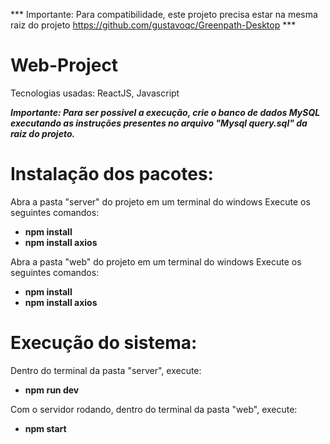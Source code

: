 *** Importante: Para compatibilidade, este projeto precisa estar na mesma raiz do projeto https://github.com/gustavoqc/Greenpath-Desktop  ***

# Web-Project
Tecnologias usadas: ReactJS, Javascript

***Importante: Para ser possivel a execução, crie o banco de dados MySQL executando as instruções presentes no arquivo "Mysql query.sql" da raiz do projeto.***

# Instalação dos pacotes:
Abra a pasta "server" do projeto em um terminal do windows
Execute os seguintes comandos:
  - **npm install**
  - **npm install axios**

Abra a pasta "web" do projeto em um terminal do windows
Execute os seguintes comandos:
  - **npm install**
  - **npm install axios**

# Execução do sistema:
Dentro do terminal da pasta "server", execute:
  - **npm run dev**

Com o servidor rodando, dentro do terminal da pasta "web", execute:
  - **npm start**

